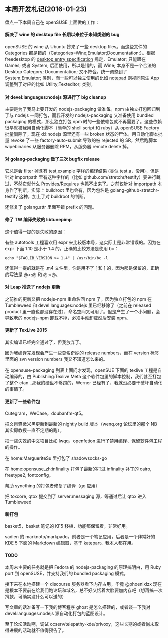 ## 本周开发札记(2016-01-23)

盘点一下本周自己在 openSUSE 上面做的工作：

#### 解决了 wine 的 desktop file 长期以来位于未知类别的 bug

openSUSE 的 wine 从 Ubuntu 抄来了一些 desktop files。而这些文件的 Categories 都是错的（Categories=Wine;Emulator;Documentation;）。根据 freedesktop 的 [desktop entry specification](http://standards.freedesktop.org/desktop-entry-spec/desktop-entry-spec-latest.html) 规定，Emulator; 只能跟在 Games; 或者 System; 后面使用，所以是错的，而 Wine; 本身不是一个合法的 Desktop Category; Documentation; 又不符合。统一调整到了 System;Emulator; 类别，而一些可以独立使用的比如 notepad 则视同原生 App 调整到了对应的比如 Utility;Texteditor; 类别。

#### 对 devel:languages:nodejs 源进行了 big cleanup

主要是为了我马上要开发的 nodejs-packaging 做准备。npm 由独立打包回归到了与 nodejs 一同打包，而我开发的 nodejs-packaging 又准备使用 bundled packaging 的模式，那么独立打包 npm 时的一些依赖包就不再需要了。这些依赖很早就被我用自动化脚本（简单的 shell script 和 ruby）从 openSUSE:Factory 批量删除了，现在 d:l:nodejs 源里还有一些 broken 状态的尸体。用自动化脚本批量 revoke 了一些 factory-auto-submit 导致的被 rejected 的 SR，然后跑脚本 wipebinaries 从服务器删除 RPM，从服务器 remote delete 掉。

#### 对 golang-packaging 做了三次 bugfix release

它总是会 filter 掉含有 test,example 字样的编译结果 (类似 test.a，没用)，但是针对 importpath 里有这种字样的（比如 github.com/stretchr/testify）要进行跳过，不然它就什么 Provides/Requires 也抓不出来了。之前仅针对 importpath 本身作了判断，实际上 buildroot 里也会有，因为包名是 golang-github-stretchr-testify 这种，加上了对 buildroot 的判断。

还修复了 golang.attr 里面写错 prefix 的问题。

#### 修了 TW 编译失败的 libtunepimp

这个值得一提的是失败的原因：

有些 autotools 工程喜欢用 expr 来比较版本号，这实际上是非常错误的。因为在 expr 下面 1.10 是小于 1.4 的。正确的比较方法是使用 bc：

    echo "$TAGLIB_VERSION >= 1.4" | /usr/bin/bc -l

还值得一提的就是在 .m4 文件里，你是用不了 [ 和 ] 的，因为那是保留的，正确的写法是 @<:@ 和 @:>@。

#### 对 Leap 推送了 nodejs 更新

之前推的更新又把 nodejs-npm 重命名回 npm 了。因为独立打包的 npm 在 Tumbleweed 和 devel:languages:nodejs 里已经移除了（之前在 released product 里一直也都没存在过），命名空间又可用了。但是产生了一个小问题，会导致老的 nodejs-npm 卸载不掉，必须手动卸载然后安装 npm。

#### 更新了 TexLive 2015

其实编译已经完全通过了，但我放弃了。

因为我编译完发现会产生一些莫名奇妙的 release numbers，而在 version 标签里面的 svn version numbers 我又不知道怎么来的。

在 opensuse-packaging 列表上面问才发现，openSUE 下面的 texlive 工程是自动编译的，由 Publishing:Texlive Meta 这个软件包里的脚本控制，我们甚至打包了整个 ctan...那我的硬盘不够跑的，Werner 已经有了，我就没必要干破坏自动化的事情了。

#### 更新了一些软件包

Cutegram，WeCase，doubanfm-qt5。

把文泉驿微米黑更新到最新的 nightly build 版本（wenq.org 论坛里的那个 NB 其实房教授一直不定期的跑）。

把一些失效的中文项目比如 lwqq，openfetion 进行了禁用编译、保留软件包工程的操作。

在 home:MargueriteSu 里打包了 shadowsocks-go

在 home:opensuse_zh:infinality 打包了最新的打过 infinality 补丁的 cairo, freetype2, fontconfig。

帮助 syncthing 的打包者修复了编译（go 应用）

把 toxcore, qtox 提交到了 server:messaging 源，等通过后让 qtox 进入 Tumbleweed

#### 新打包

basket5，basket 笔记的 KF5 移植，功能都保留着，非常好用。

sadlen 的 marknoto/markpado。前者是一个笔记应用，后者是一个非常好的 KDE 5 下面的 Markdown 编辑器，基于 katepart。我本人都在用。

#### TODO

本周末主要的任务就是把 Fedora 的 nodejs-packaging 的原理搞明白，用 Ruby port 到 openSUSE，并支持我们的 bundled packaging 模式。

接下来在本地搭建一个 discourse 服务器看下内存占用，毕竟 @phoenixlzx 现在是根本不要前在给我们跑论坛和域名，总不好又恬着大脸要加内存吧（想再搞一次捐款，可确实没什么可以送的）

写文章的话准备写一下我的博客程序 ghost 是怎么搭建的，或者谈一下我对 devel:languages:nodejs 源自动化打包的蓝图设计。

至于论坛活动啊，调试 ocserv/telepathy-kde/privoxy，这些长期的或者尚未取得进展的活动就不值得预告了。
